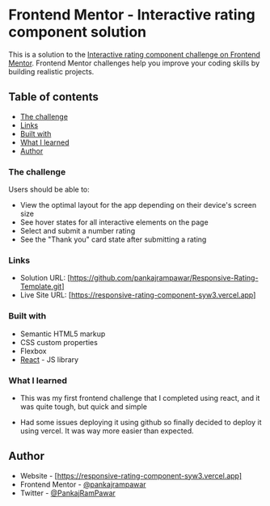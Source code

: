 # Frontend Mentor - Interactive rating component solution

This is a solution to the [Interactive rating component challenge on Frontend Mentor](https://www.frontendmentor.io/challenges/interactive-rating-component-koxpeBUmI). Frontend Mentor challenges help you improve your coding skills by building realistic projects.

## Table of contents

- [The challenge](#the-challenge)
- [Links](#links)
- [Built with](#built-with)
- [What I learned](#what-i-learned)
- [Author](#author)

### The challenge

Users should be able to:

- View the optimal layout for the app depending on their device's screen size
- See hover states for all interactive elements on the page
- Select and submit a number rating
- See the "Thank you" card state after submitting a rating

### Links

- Solution URL: [https://github.com/pankajrampawar/Responsive-Rating-Template.git]
- Live Site URL: [https://responsive-rating-component-syw3.vercel.app]

### Built with

- Semantic HTML5 markup
- CSS custom properties
- Flexbox
- [React](https://reactjs.org/) - JS library

### What I learned

- This was my first frontend challenge that I completed using react, and it was quite tough, but quick and simple

- Had some issues deploying it using github so finally decided to deploy it using vercel. It was way more easier than expected.

## Author

- Website - [https://responsive-rating-component-syw3.vercel.app]
- Frontend Mentor - [@pankajrampawar](https://www.frontendmentor.io/profile/pankajrampawar)
- Twitter - [@PankajRamPawar](https://www.twitter.com/PankajRamPawar)
